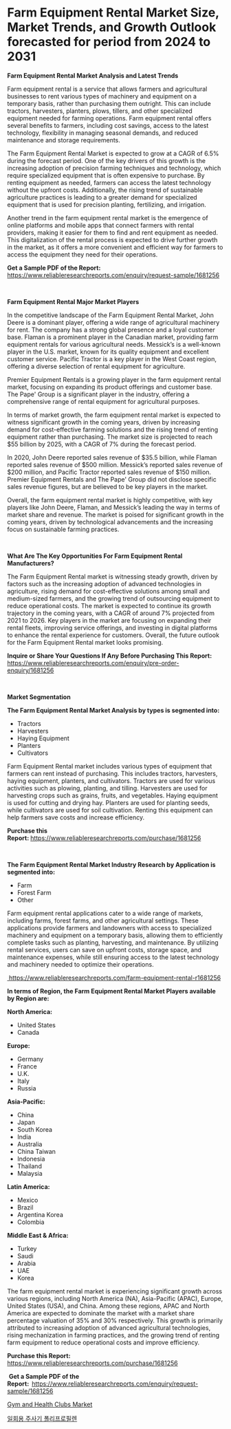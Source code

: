 <p><h1>Farm Equipment Rental Market Size, Market Trends, and Growth Outlook forecasted for period from 2024 to 2031</h1></p><p><strong>Farm Equipment Rental Market Analysis and Latest Trends</strong></p>
<p><p>Farm equipment rental is a service that allows farmers and agricultural businesses to rent various types of machinery and equipment on a temporary basis, rather than purchasing them outright. This can include tractors, harvesters, planters, plows, tillers, and other specialized equipment needed for farming operations. Farm equipment rental offers several benefits to farmers, including cost savings, access to the latest technology, flexibility in managing seasonal demands, and reduced maintenance and storage requirements.</p><p>The Farm Equipment Rental Market is expected to grow at a CAGR of 6.5% during the forecast period. One of the key drivers of this growth is the increasing adoption of precision farming techniques and technology, which require specialized equipment that is often expensive to purchase. By renting equipment as needed, farmers can access the latest technology without the upfront costs. Additionally, the rising trend of sustainable agriculture practices is leading to a greater demand for specialized equipment that is used for precision planting, fertilizing, and irrigation.</p><p>Another trend in the farm equipment rental market is the emergence of online platforms and mobile apps that connect farmers with rental providers, making it easier for them to find and rent equipment as needed. This digitalization of the rental process is expected to drive further growth in the market, as it offers a more convenient and efficient way for farmers to access the equipment they need for their operations.</p></p>
<p><strong>Get a Sample PDF of the Report:&nbsp;</strong> <a href="https://www.reliableresearchreports.com/enquiry/request-sample/1681256">https://www.reliableresearchreports.com/enquiry/request-sample/1681256</a></p>
<p>&nbsp;</p>
<p><strong>Farm Equipment Rental Major Market Players</strong></p>
<p><p>In the competitive landscape of the Farm Equipment Rental Market, John Deere is a dominant player, offering a wide range of agricultural machinery for rent. The company has a strong global presence and a loyal customer base. Flaman is a prominent player in the Canadian market, providing farm equipment rentals for various agricultural needs. Messick’s is a well-known player in the U.S. market, known for its quality equipment and excellent customer service. Pacific Tractor is a key player in the West Coast region, offering a diverse selection of rental equipment for agriculture.</p><p>Premier Equipment Rentals is a growing player in the farm equipment rental market, focusing on expanding its product offerings and customer base. The Pape' Group is a significant player in the industry, offering a comprehensive range of rental equipment for agricultural purposes.</p><p>In terms of market growth, the farm equipment rental market is expected to witness significant growth in the coming years, driven by increasing demand for cost-effective farming solutions and the rising trend of renting equipment rather than purchasing. The market size is projected to reach $55 billion by 2025, with a CAGR of 7% during the forecast period.</p><p>In 2020, John Deere reported sales revenue of $35.5 billion, while Flaman reported sales revenue of $500 million. Messick’s reported sales revenue of $200 million, and Pacific Tractor reported sales revenue of $150 million. Premier Equipment Rentals and The Pape' Group did not disclose specific sales revenue figures, but are believed to be key players in the market.</p><p>Overall, the farm equipment rental market is highly competitive, with key players like John Deere, Flaman, and Messick’s leading the way in terms of market share and revenue. The market is poised for significant growth in the coming years, driven by technological advancements and the increasing focus on sustainable farming practices.</p></p>
<p>&nbsp;</p>
<p><strong>What Are The Key Opportunities For Farm Equipment Rental Manufacturers?</strong></p>
<p><p>The Farm Equipment Rental market is witnessing steady growth, driven by factors such as the increasing adoption of advanced technologies in agriculture, rising demand for cost-effective solutions among small and medium-sized farmers, and the growing trend of outsourcing equipment to reduce operational costs. The market is expected to continue its growth trajectory in the coming years, with a CAGR of around 7% projected from 2021 to 2026. Key players in the market are focusing on expanding their rental fleets, improving service offerings, and investing in digital platforms to enhance the rental experience for customers. Overall, the future outlook for the Farm Equipment Rental market looks promising.</p></p>
<p><strong>Inquire or Share Your Questions If Any Before Purchasing This Report:</strong> <a href="https://www.reliableresearchreports.com/enquiry/pre-order-enquiry/1681256">https://www.reliableresearchreports.com/enquiry/pre-order-enquiry/1681256</a></p>
<p>&nbsp;</p>
<p><strong>Market Segmentation</strong></p>
<p><strong>The Farm Equipment Rental Market Analysis by types is segmented into:</strong></p>
<p><ul><li>Tractors</li><li>Harvesters</li><li>Haying Equipment</li><li>Planters</li><li>Cultivators</li></ul></p>
<p><p>Farm Equipment Rental market includes various types of equipment that farmers can rent instead of purchasing. This includes tractors, harvesters, haying equipment, planters, and cultivators. Tractors are used for various activities such as plowing, planting, and tilling. Harvesters are used for harvesting crops such as grains, fruits, and vegetables. Haying equipment is used for cutting and drying hay. Planters are used for planting seeds, while cultivators are used for soil cultivation. Renting this equipment can help farmers save costs and increase efficiency.</p></p>
<p><strong>Purchase this Report:&nbsp;</strong><a href="https://www.reliableresearchreports.com/purchase/1681256">https://www.reliableresearchreports.com/purchase/1681256</a></p>
<p>&nbsp;</p>
<p><strong>The Farm Equipment Rental Market Industry Research by Application is segmented into:</strong></p>
<p><ul><li>Farm</li><li>Forest Farm</li><li>Other</li></ul></p>
<p><p>Farm equipment rental applications cater to a wide range of markets, including farms, forest farms, and other agricultural settings. These applications provide farmers and landowners with access to specialized machinery and equipment on a temporary basis, allowing them to efficiently complete tasks such as planting, harvesting, and maintenance. By utilizing rental services, users can save on upfront costs, storage space, and maintenance expenses, while still ensuring access to the latest technology and machinery needed to optimize their operations.</p></p>
<p><a href="https://www.reliableresearchreports.com/farm-equipment-rental-r1681256">&nbsp;https://www.reliableresearchreports.com/farm-equipment-rental-r1681256</a></p>
<p><strong>In terms of Region, the Farm Equipment Rental Market Players available by Region are:</strong></p>
<p>
    <p> <strong> North America: </strong>
        <ul>
            <li>United States</li>
            <li>Canada</li>
        </ul>
        </p> 
    <p> <strong> Europe: </strong>
        <ul>
            <li>Germany</li>
            <li>France</li>
            <li>U.K.</li>
            <li>Italy</li>
            <li>Russia</li>
        </ul>
        </p> 
    <p> <strong> Asia-Pacific: </strong>
        <ul>
            <li>China</li>
            <li>Japan</li>
            <li>South Korea</li>
            <li>India</li>
            <li>Australia</li>
            <li>China Taiwan</li>
            <li>Indonesia</li>
            <li>Thailand</li>
            <li>Malaysia</li>
        </ul>
        </p> 
    <p> <strong> Latin America: </strong>
        <ul>
            <li>Mexico</li>
            <li>Brazil</li>
            <li>Argentina Korea</li>
            <li>Colombia</li>
        </ul>
        </p> 
    <p> <strong> Middle East & Africa: </strong>
        <ul>
            <li>Turkey</li>
            <li>Saudi</li>
            <li>Arabia</li>
            <li>UAE</li>
            <li>Korea</li>
        </ul>
    </p>
    </p>
<p><p>The farm equipment rental market is experiencing significant growth across various regions, including North America (NA), Asia-Pacific (APAC), Europe, United States (USA), and China. Among these regions, APAC and North America are expected to dominate the market with a market share percentage valuation of 35% and 30% respectively. This growth is primarily attributed to increasing adoption of advanced agricultural technologies, rising mechanization in farming practices, and the growing trend of renting farm equipment to reduce operational costs and improve efficiency.</p></p>
<p><strong>Purchase this Report: </strong><a href="https://www.reliableresearchreports.com/purchase/1681256">https://www.reliableresearchreports.com/purchase/1681256</a></p>
<p>&nbsp;<strong>Get a Sample PDF of the Report:&nbsp;&nbsp;</strong><a href="https://www.reliableresearchreports.com/enquiry/request-sample/1681256">https://www.reliableresearchreports.com/enquiry/request-sample/1681256</a></p>
<p><strong></strong></p>
<p><p><a href="https://github.com/topanyudistiraadinugraha/Market-Research-Report-List-1/blob/main/gym-and-health-clubs-market.md">Gym and Health Clubs Market</a></p><p><a href="https://github.com/gambitz1998/Market-Research-Report-List-2/blob/main/905636185346.md">일회용 주사기 폴리프로필렌</a></p></p>